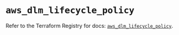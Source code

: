 # `aws_dlm_lifecycle_policy`

Refer to the Terraform Registry for docs: [`aws_dlm_lifecycle_policy`](https://registry.terraform.io/providers/hashicorp/aws/4.67.0/docs/resources/dlm_lifecycle_policy).
